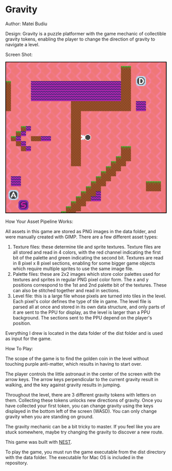 # Gravity

Author: Matei Budiu

Design: Gravity is a puzzle platformer with the game mechanic of collectible gravity tokens, enabling the player to change the direction of gravity to navigate a level.

Screen Shot:

![Screen Shot](screenshot.png)

How Your Asset Pipeline Works:

All assets in this game are stored as PNG images in the data folder, and were manually created with GIMP. There are a few different asset types:
1. Texture files: these determine tile and sprite textures. Texture files are all stored and read in 4 colors, with the red channel indicating the
first bit of the palette and green indicating the second bit. Textures are read in 8 pixel x 8 pixel sections, enabling for some bigger game objects
which require multiple sprites to use the same image file.
2. Palette files: these are 2x2 images which store color palettes used for textures and sprites in regular PNG pixel color form. 
The x and y positions correspond to the 1st and 2nd palette bit of the textures. These can also be stitched together and read in sections.
3. Level file: this is a large file whose pixels are turned into tiles in the level. Each pixel's color defines the type of tile in game.
The level file is parsed all at once and stored in its own data structure, and only parts of it are sent to the PPU for display, as
the level is larger than a PPU background. The sections sent to the PPU depend on the player's position.

Everything I drew is located in the data folder of the dist folder and is used as input for the game. 

How To Play:

The scope of the game is to find the golden coin in the level without touching purple anti-matter, which results
in having to start over.

The player controls the little astronaut in the center of the screen with the arrow keys. 
The arrow keys perpendicular to the current gravity result in walking, and the key against gravity results in jumping.

Throughout the level, there are 3 different gravity tokens with letters on them. Collecting these tokens unlocks new
directions of gravity. Once you have collected your first token, you can change gravity using the keys displayed
in the bottom left of the screen (WASD). You can only change gravity when you are standing on ground.

The gravity mechanic can be a bit tricky to master. If you feel like you are stuck somewhere, maybe try changing 
the gravity to discover a new route.

This game was built with [NEST](NEST.md).

To play the game, you must run the game executable from the dist directory with the data folder. The executable for
Mac OS is included in the repository.
